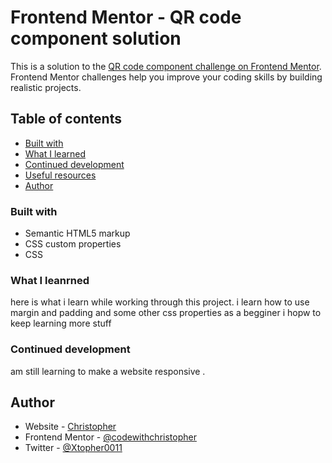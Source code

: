 # Frontend Mentor - QR code component solution

This is a solution to the [QR code component challenge on Frontend Mentor](https://www.frontendmentor.io/challenges/qr-code-component-iux_sIO_H). Frontend Mentor challenges help you improve your coding skills by building realistic projects. 

## Table of contents

  - [Built with](#built-with)
  - [What I learned](#what-i-learned)
  - [Continued development](#continued-development)
  - [Useful resources](#useful-resources)
- [Author](#author)


### Built with

- Semantic HTML5 markup
- CSS custom properties
- CSS 

### What I leanrned

here is what i learn while working through this project.
i learn how to use margin and padding and some other css properties as a begginer 
i hopw to keep learning more stuff 


### Continued development

am still learning to make a website responsive .



## Author

- Website - [Christopher](https://www.your-site.com)
- Frontend Mentor - [@codewithchristopher](https://www.frontendmentor.io/profile/codewithchristopher)
- Twitter - [@Xtopher0011](https://www.twitter.com/Xtopher0011)
